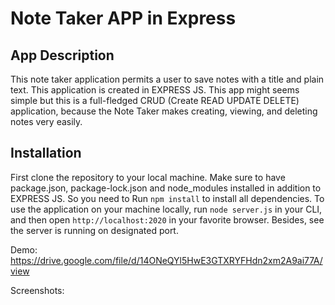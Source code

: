 
# Note Taker APP in Express

## App Description

This note taker application permits a user to save notes with a title and plain text. This application is created in EXPRESS JS. This app might seems simple but this is a full-fledged CRUD (Create READ UPDATE DELETE) application, because the Note Taker makes creating, viewing, and deleting notes very easily.


## Installation

First clone the repository to your local machine. Make sure to have package.json, package-lock.json and node_modules installed in addition to EXPRESS JS. So you need to Run `npm install` to install all dependencies. To use the application on your machine locally, run `node server.js` in your CLI, and then open `http://localhost:2020` in your favorite browser. Besides, see the server is running on designated port. 


Demo: https://drive.google.com/file/d/14ONeQYl5HwE3GTXRYFHdn2xm2A9ai77A/view

Screenshots:





